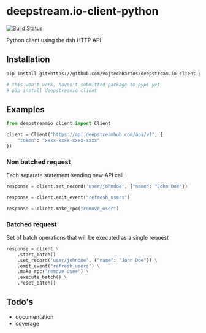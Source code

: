 # deepstream.io-client-python

[![Build Status](https://travis-ci.org/VojtechBartos/deepstream.io-client-python.svg?branch=master)](https://travis-ci.org/VojtechBartos/deepstream.io-client-python)

Python client using the dsh HTTP API

## Installation

```sh
pip install git+https://github.com/VojtechBartos/deepstream.io-client-python.git#egg=deepstreamio_client

# this won't work, haven't submitted package to pypi yet
# pip install deepstreamio_client
```

## Examples

```py
from deepstreamio_client import Client

client = Client("https://api.deepstreamhub.com/api/v1", {
    "token": "xxxx-xxxx-xxxx-xxxx"
})
```

### Non batched request

Each separate statement sending new API call

```py
response = client.set_record('user/johndoe', {"name": "John Doe"})

response = client.emit_event("refresh_users")

response = client.make_rpc("remove_user")
```

### Batched request

Set of batch operations that will be executed as a single request

```py
response = client \
    .start_batch()
    .set_record('user/johndoe', {"name": "John Doe"}) \
    .emit_event("refresh_users") \
    .make_rpc("remove_user") \
    .execute_batch() \
    .reset_batch()
```

## Todo's

- documentation
- coverage
